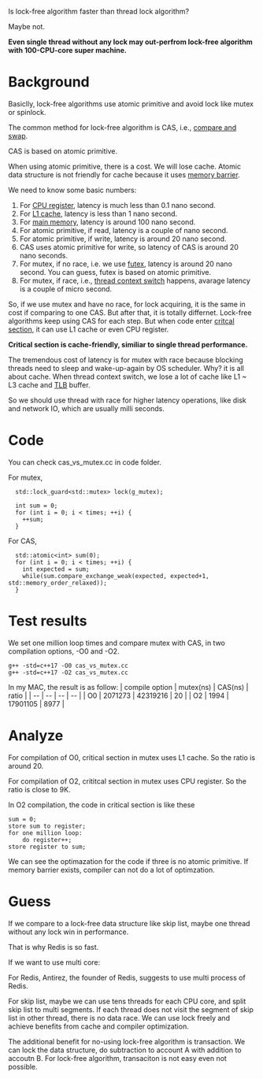 Is lock-free algorithm faster than thread lock algorithm? 

Maybe not.

**Even single thread without any lock may out-perfrom lock-free algorithm with 100-CPU-core super machine.**

# Background

Basiclly, lock-free algorithms use atomic primitive and avoid lock like mutex or spinlock.

The common method for lock-free algorithm is CAS, i.e., [compare and swap](https://en.wikipedia.org/wiki/Compare-and-swap).

CAS is based on atomic primitive.

When using atomic primitive, there is a cost. We will lose cache. Atomic data structure is not friendly for cache because it uses [memory barrier](https://en.wikipedia.org/wiki/Memory_barrier).

We need to know some basic numbers:

1. For [CPU register](https://en.wikipedia.org/wiki/Processor_register), latency is much less than 0.1 nano second.
2. For [L1 cache](https://en.wikipedia.org/wiki/CPU_cache), latency is less than 1 nano second.
3. For [main memory](https://en.wikipedia.org/wiki/Computer_memory), latency is around 100 nano second.
4. For atomic primitive, if read, latency is a couple of nano second.
5. For atomic primitive, if write, latency is around 20 nano second.
6. CAS uses atomic primitive for write, so latency of CAS is around 20 nano seconds.
7. For mutex, if no race, i.e. we use [futex](https://en.wikipedia.org/wiki/Futex), latency is around 20 nano second. You can guess, futex is based on atomic primitive.
8. For mutex, if race, i.e., [thread context switch](https://en.wikipedia.org/wiki/Context_switch) happens, avarage latency is a couple of micro second.

So, if we use mutex and have no race, for lock acquiring, it is the same in cost if comparing to one CAS. But after that, it is totally differnet. Lock-free algorithms keep using CAS for each step. But when code enter [critcal section](https://en.wikipedia.org/wiki/Critical_section), it can use L1 cache or even CPU register.

**Critical section is cache-friendly, similiar to single thread performance.**

The tremendous cost of latency is for mutex with race because blocking threads need to sleep and wake-up-again by OS scheduler. Why? it is all about cache. When thread context switch, we lose a lot of cache like L1 ~ L3 cache and [TLB](https://en.wikipedia.org/wiki/Translation_lookaside_buffer) buffer.

So we should use thread with race for higher latency operations, like disk and network IO, which are usually milli seconds.

# Code

You can check cas_vs_mutex.cc in code folder.

For mutex, 
```
  std::lock_guard<std::mutex> lock(g_mutex);

  int sum = 0;
  for (int i = 0; i < times; ++i) {
    ++sum;
  }
```

For CAS,
```
  std::atomic<int> sum(0);
  for (int i = 0; i < times; ++i) {
    int expected = sum;
    while(sum.compare_exchange_weak(expected, expected+1, std::memory_order_relaxed));
  }
```

# Test results

We set one million loop times and compare mutex with CAS, in two compilation options, -O0 and -O2.
```
g++ -std=c++17 -O0 cas_vs_mutex.cc
g++ -std=c++17 -O2 cas_vs_mutex.cc
```

In my MAC, the result is as follow:
| compile option | mutex(ns) | CAS(ns) | ratio | 
| *--* | -- | -- | -- |
| O0 | 2071273 | 42319216 | 20 |
| O2 | 1994 | 17901105 | 8977 |

# Analyze

For compilation of O0, critical section in mutex uses L1 cache. So the ratio is around 20.

For compilation of O2, crititcal section in mutex uses CPU register. So the ratio is close to 9K.

In O2 compilation, the code in critical section is like these

```
sum = 0;
store sum to register;
for one million loop:
    do register++;
store register to sum;
```

We can see the optimazation for the code if three is no atomic primitive. If memory barrier exists, compiler can not do a lot of optimzation.

# Guess

If we compare to a lock-free data structure like skip list, maybe one thread without any lock win in performance.

That is why Redis is so fast.

If we want to use multi core:

For Redis, Antirez, the founder of Redis, suggests to use multi process of Redis.

For skip list, maybe we can use tens threads for each CPU core, and split skip list to multi segments. If each thread does not visit the segment of skip list in other thread, there is no data race. We can use lock freely and achieve benefits from cache and compiler optimization.

The additional benefit for no-using lock-free algorithm is transaction. We can lock the data structure, do subtraction to account A with addition to accoutn B. For lock-free algorithm, transaciton is not easy even not possible.   



